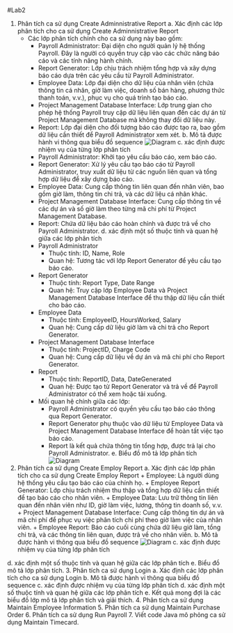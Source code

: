 #Lab2
1. Phân tích ca sử dụng Create Adminnistrative Report
  a. Xác định các lớp phân tích cho ca sử dụng Create Adminnistrative Report
     - Các lớp phân tích chính cho ca sử dụng này bao gồm:
       + Payroll Administrator: Đại diện cho người quản lý hệ thống Payroll. Đây là người có quyền truy cập vào các chức năng báo cáo và các tính năng hành chính.
       + Report Generator: Lớp chịu trách nhiệm tổng hợp và xây dựng báo cáo dựa trên các yêu cầu từ Payroll Administrator.
       + Employee Data: Lớp đại diện cho dữ liệu của nhân viên (chứa thông tin cá nhân, giờ làm việc, doanh số bán hàng, phương thức thanh toán, v.v.), phục vụ cho quá trình tạo báo cáo.
       + Project Management Database Interface: Lớp trung gian cho phép hệ thống Payroll truy cập dữ liệu liên quan đến các dự án từ Project Management Database mà không thay đổi dữ liệu này.
       + Report: Lớp đại diện cho đối tượng báo cáo được tạo ra, bao gồm dữ liệu cần thiết để Payroll Administrator xem xét.
  b. Mô tả được hành vi thông qua biểu đồ sequence
     ![Diagram](https://planttext.com/api/plantuml/png/X5F1Qjj04BthAmQV4aX-m8U0KnbXIa2uCVIwMK-aBT9AMOrCVCofXvvywAcKEeHIQ0av5hI779GVsI_eBsHNacChDUIoX-6zDs_cpVxJZoGeGVY0LoLAZk0B5YcMmcMcOF1E8IE4qJmLKXIa68a5mXJpJD70ynWdYmhPKcL9iWEoHLP0EF9ofaXmaJD9C9WLg60Y2TKbupXmaDca3scL8K29ZKm3cWPzq3ZDaso9rYeZrY36VXyHgkmJSeApA2NmJryr3S_yqtrjssQU5uxW-CHQ6yBxsEWV0iXKjnaiwzybS5FzAj_QospY1AR140AZxyKkivMwgEt3xUDDWmtqOttBuMbbz1SPmzpe1qY4qPzReWIAXQaU2Gx8wAyoWiBe5KGMyHsIUfqUGLVdiVMhJ7Lt1FECMQa6Q1jAYEkrZ0wxbcD_2EUgNC9rQQgV1FjbOL6l_rDsXJ_GIy4R-t3S3NBUO1P6t_J6U2NwejRvSQ7q7UsITqPfchy4p2IBC4KRehDnmGhSXkqvpRTixLtI9XRBwkVb-Dz4J-1fLTkDn3RQs5JtUKFjpgTDVqjkeKwnEH4tzMYu-JxG_p_Nc4AScUelTumxuRQYLpQ6xUqy0m00__y30000)
  c. xác định được nhiệm vụ của từng lớp phân tích
       + Payroll Administrator: Khởi tạo yêu cầu báo cáo, xem báo cáo.
       + Report Generator: Xử lý yêu cầu tạo báo cáo từ Payroll Administrator, truy xuất dữ liệu từ các nguồn liên quan và tổng hợp dữ liệu để xây dựng báo cáo.
       + Employee Data: Cung cấp thông tin liên quan đến nhân viên, bao gồm giờ làm, thông tin chi trả, và các dữ liệu cá nhân khác.
       + Project Management Database Interface: Cung cấp thông tin về các dự án và số giờ làm theo từng mã chi phí từ Project Management Database.
       + Report: Chứa dữ liệu báo cáo hoàn chỉnh và được trả về cho Payroll Administrator.
  d. xác định một số thuộc tính và quan hệ giữa các lớp phân tích
       + Payroll Administrator
          - Thuộc tính: ID, Name, Role
          - Quan hệ: Tương tác với lớp Report Generator để yêu cầu tạo báo cáo.
       + Report Generator
          - Thuộc tính: Report Type, Date Range
          - Quan hệ: Truy cập lớp Employee Data và Project Management Database Interface để thu thập dữ liệu cần thiết cho báo cáo.
       + Employee Data
          - Thuộc tính: EmployeeID, HoursWorked, Salary
          - Quan hệ: Cung cấp dữ liệu giờ làm và chi trả cho Report Generator.
       + Project Management Database Interface
          - Thuộc tính: ProjectID, Charge Code
          - Quan hệ: Cung cấp dữ liệu về dự án và mã chi phí cho Report Generator.
       + Report
          - Thuộc tính: ReportID, Data, DateGenerated
          - Quan hệ: Được tạo từ Report Generator và trả về để Payroll Administrator có thể xem hoặc tải xuống.
       + Mối quan hệ chính giữa các lớp:
          - Payroll Administrator có quyền yêu cầu tạo báo cáo thông qua Report Generator.
          - Report Generator phụ thuộc vào dữ liệu từ Employee Data và Project Management Database Interface để hoàn tất việc tạo báo cáo.
          - Report là kết quả chứa thông tin tổng hợp, được trả lại cho Payroll Administrator.
    e. Biểu đồ mô tả lớp phân tích
        ![Diagram](https://planttext.com/api/plantuml/png/Z5D1JiCm4Bpd5LPF894FH5LLH05L0bGL9CvBigG1nuxMRgi8yJ8EF8alODSsn6w4o2NnxCxkU7RpzV4vLnf8RrkUPIK7fTWAUfASdrTj8ngb2RGazfOn-omN1RlNr8ZQdU-WnHXPIvuW9I5eN6CdIP_GuVNGTpz9PwooOH2rWHRXyxHWZf6z1rtkV8q28qd75Hq-LjL5QbSYI1ffTTbsNFQ8XWYX3teijM0ZjwGU9RrYLR0hBa4xN047wYEeHZsiR3lV68UdGt3sgs95yWLBVGi2QcnHQ1j_0eLBeP6UeSIWhNEPgRHo0rJZXQmIQumENpkICS1cgUsnssaZupKSk-z7PNsn4_21HdKSUjjq9vlAWt8lZ4tL3sgwZwvXdi-Ezg1W4xTYogkRP6cAfKKpDHn28nTtXXKcUxZ6EFaVeuXA-e7yKT7RQbXX7TLa_CxJF1zaxnhSAsRWu9cXPNCKbVs3lm400F__0m00)
2. Phân tích ca sử dụng Create Employ Report
  a. Xác định các lớp phân tích cho ca sử dụng Create Employ Report
       + Employee: Là người dùng hệ thống yêu cầu tạo báo cáo của chính họ.
       + Employee Report Generator: Lớp chịu trách nhiệm thu thập và tổng hợp dữ liệu cần thiết để tạo báo cáo cho nhân viên.
       + Employee Data: Lưu trữ thông tin liên quan đến nhân viên như ID, giờ làm việc, lương, thông tin doanh số, v.v.
       + Project Management Database Interface: Cung cấp thông tin dự án và mã chi phí để phục vụ việc phân tích chi phí theo giờ làm việc của nhân viên.
       + Employee Report: Báo cáo cuối cùng chứa dữ liệu giờ làm, tổng chi trả, và các thông tin liên quan, được trả về cho nhân viên.
  b. Mô tả được hành vi thông qua biểu đồ sequence
    ![Diagram](https://planttext.com/api/plantuml/png/Z951ReD034NtdCBBLaela4KtJLLrKIdA3Lpc0zE2XnfJnDcww95wXGA1Y4WaPEUPRp__B__z_EvPpSU-P35wBieyj42qz7b06THU852se8izEpO-4_OQFX3R6mkdA23MTxnpXLSnQCBnjLrHDBtfuV6IZoqTy5MZCdfIiE7KHoFamjnLv0wTky8BI0U9h2r1B8vSvv-K9SKju3vjRz3KunkKXLehQe9-mcseufortGpOhaOrmAFvx4fkgrK8KzwpwGLJwxUOMIsFpOEvE6DDGN5m82z9q8BD1w4xdv003ku-MeVVacNQkXRbNDhIA9xErNZBklgOnItXvfJkthugSswfexlGI1xOKJeotGYD_W400F__0m00)
  c. xác định được nhiệm vụ của từng lớp phân tích

  d. xác định một số thuộc tính và quan hệ giữa các lớp phân tích
  e. Biểu đồ mô tả lớp phân tích.
3. Phân tích ca sử dụng Login
 a. Xác định các lớp phân tích cho ca sử dụng Login
  b. Mô tả được hành vi thông qua biểu đồ sequence
  c. xác định được nhiệm vụ của từng lớp phân tích
  d. xác định một số thuộc tính và quan hệ giữa các lớp phân tích
  e. Kết quả mong đợi là các biểu đồ lớp mô tả lớp phân tích và giải thích.
4. Phân tích ca sử dụng Maintain Employee Information
5. Phân tích ca sử dụng Maintain Purchase Order
6. Phân tích ca sử dụng Run Payroll
7. Viết code Java mô phỏng ca sử dụng Maintain Timecard.

